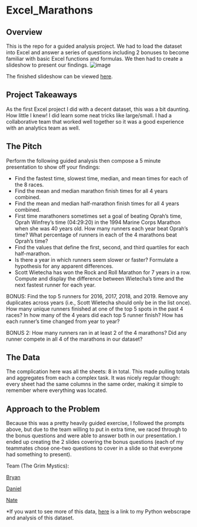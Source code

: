 # Excel_Marathons
## Overview
This is the repo for a guided analysis project. We had to load the dataset into Excel and answer a series of questions including 2 bonuses to become familiar with basic Excel functions and formulas. We then had to create a slideshow to present our findings. 
![image](https://user-images.githubusercontent.com/52726447/71549395-24e9a280-2982-11ea-986c-8e37b14f431f.png)

The finished slideshow can be viewed [here](https://docs.google.com/presentation/d/1pjQPzxHTfMB2JBgRDPcivBnSKcQZzOcd1ym6_rpR36g/edit?usp=sharing).
## Project Takeaways
As the first Excel project I did with a decent dataset, this was a bit daunting. How little I knew! I did learn some neat tricks like large/small. I had a collaborative team that worked well together so it was a good experience with an analytics team as well.
## The Pitch
Perform the following guided analysis then compose a 5 minute presentation to show off your findings:
 - Find the fastest time, slowest time, median, and mean times for each of the 8 races.
 - Find the mean and median marathon finish times for all 4 years combined.
 - Find the mean and median half-marathon finish times for all 4 years combined.
 - First time marathoners sometimes set a goal of beating Oprah’s time, Oprah Winfrey’s time (04:29:20) in the 1994 Marine Corps Marathon when she was 40 years old. How many runners each year beat Oprah’s time? What percentage of runners in each of the 4 marathons beat Oprah’s time?
 - Find the values that define the first, second, and third quartiles for each half-marathon.
 - Is there a year in which runners seem slower or faster? Formulate a hypothesis for any apparent differences.
 - Scott Wietecha has won the Rock and Roll Marathon for 7 years in a row. Compute and display the difference between Wietecha’s time and the next fastest runner for each year.

BONUS: Find the top 5 runners for 2016, 2017, 2018, and 2019. Remove any duplicates across years (i.e., Scott Wietecha should only be in the list once). How many unique runners finished at one of the top 5 spots in the past 4 races?
In how many of the 4 years did each top 5 runner finish? How has each runner’s time changed from year to year?

BONUS 2: How many runners ran in at least 2 of the 4 marathons? Did any runner compete in all 4 of the marathons in our dataset?

## The Data
The complication here was all the sheets: 8 in total. This made pulling totals and aggregates from each a complex task. It was nicely regular though: every sheet had the same columns in the same order, making it simple to remember where everything was located.
## Approach to the Problem
Because this was a pretty heavily guided exercise, I followed the prompts above, but due to the team willing to put in extra time, we raced through to the bonus questions and were able to answer both in our presentation. I ended up creating the 2 slides covering the bonus questions (each of my teammates chose one-two questions to cover in a slide so that everyone had something to present).

Team (The Grim Mystics):

[Bryan](https://github.com/BryanC007)

[Daniel](https://github.com/dspaulding94)

[Nate](https://github.com/nateallen93)

*If you want to see more of this data, [here](https://github.com/jraiaromano/Marathons_2.0-Python) is a link to my Python webscrape and analysis of this dataset.